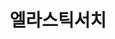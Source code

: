 ---
title: "엘라스틱서치"
layout: category
permalink: /elk
author_profile: true
taxonomy: 엘라스틱서치
sidebar:
  nav: "categories"
pagination:
  enabled: true
  category: elk
  permalink: /:num/
  per_page: 5
  sort_reverse: true
---